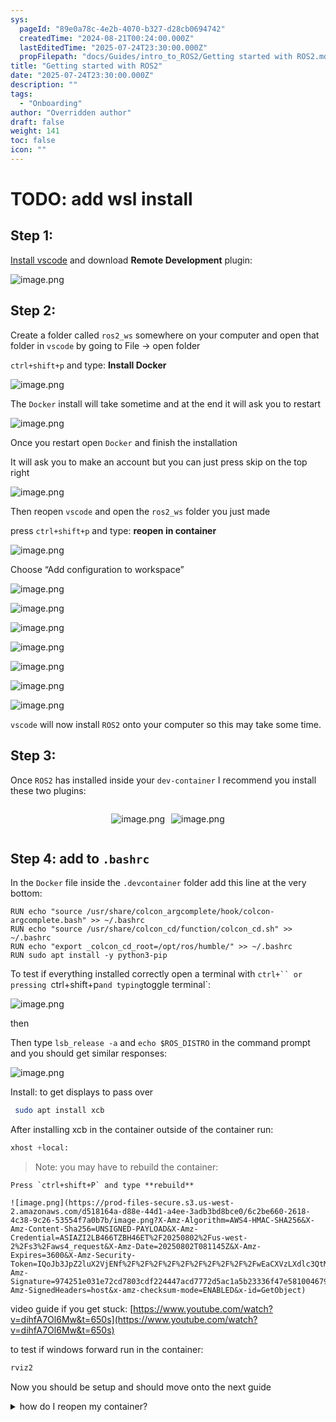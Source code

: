 ```yaml
---
sys:
  pageId: "89e0a78c-4e2b-4070-b327-d28cb0694742"
  createdTime: "2024-08-21T00:24:00.000Z"
  lastEditedTime: "2025-07-24T23:30:00.000Z"
  propFilepath: "docs/Guides/intro_to_ROS2/Getting started with ROS2.md"
title: "Getting started with ROS2"
date: "2025-07-24T23:30:00.000Z"
description: ""
tags:
  - "Onboarding"
author: "Overridden author"
draft: false
weight: 141
toc: false
icon: ""
---
```


# TODO: add wsl install

## Step 1:

[Install vscode](https://code.visualstudio.com/download) and download **Remote Development** plugin:

![image.png](https://prod-files-secure.s3.us-west-2.amazonaws.com/d518164a-d88e-44d1-a4ee-3adb3bd8bce0/efb52993-1881-4a40-b95e-6f020334f022/image.png?X-Amz-Algorithm=AWS4-HMAC-SHA256&X-Amz-Content-Sha256=UNSIGNED-PAYLOAD&X-Amz-Credential=ASIAZI2LB4662VAVUOHU%2F20250802%2Fus-west-2%2Fs3%2Faws4_request&X-Amz-Date=20250802T081141Z&X-Amz-Expires=3600&X-Amz-Security-Token=IQoJb3JpZ2luX2VjENf%2F%2F%2F%2F%2F%2F%2F%2F%2F%2FwEaCXVzLXdlc3QtMiJGMEQCIDUQ7PPNXbLxFd%2BXcZ4FHaWzy1qsjHaK8MRgYTdwVvC7AiB1KVb8eVjeB23bOV5d1ixyUox0lrQfKI3vzTxSKxVJ7ir%2FAwgQEAAaDDYzNzQyMzE4MzgwNSIMFSWK1hLi2u%2FaC4mOKtwDtDFdfFqKwRDiFt93VouKEye0fmw8VjUCTUd3pYf4Wf4diCQWOEUyHOZsu%2FNeFncMcSsu%2Fue9DLkPIXRq087n6awuoi7%2BJd%2BQVjps%2B%2FrPl3R0WVS9OJh%2Fw9k3v0YTTEaMmAMJcaIpvp1rMIbFgyl0FNzFNJd1j%2FikEhVh31QK6x%2FXrO6chODFVUcT0jr%2BQGxfU5eMp5TIxfbg%2Bs0X1VEaNsm9qBsbInwiZGnxM8mwMh42fb5hygKfLMdVQkOB%2Bu1hXwL2slOC%2FxxyD3EioeH48d0SJjY%2FnK9S0zN75XuMmDKfzepWPOFooJlvz8XUupSrwziow1fsU%2BNatpH1aUdr%2BWqct0jemTVj5sgjTUwDHPLFU%2FFEKGB5uIMom5R%2By040OViSTvC2i7PDDglDOOinf8eF5wyUmxTVmlp7uZ1IJLugF0lwooaPPKChMVHrwj4i%2FOO3IUmofvFpHaliCfRflaYX86NP8KV6yoLeutIgKlahfDMdIrxLJMjyrVXF4ksvA1ltWfATgCRZhJ7tnXza2v4KA1V6VmDQ%2FqyuUYhP7cWmGQ1PwqKV0pSnouHBk%2FbMNy%2BPQDrYaIurzF%2BAmLgNXv%2F7z2wTRTcT73spEHJSYYvV7yonFmVgiks4o3Iw1%2B%2B2xAY6pgEKa5Vs5yCklAy51%2FVubZvL69bmv31Odjf7MRbaFEAD%2FmroVHhUy6XIagKr1BjtodJ0pMGKDKi9%2FDhY2kJ0MCaTrkE0abKU0vsZHKE36mz1fdlPErbIfy%2F2V98KWJukMNLyU%2FhJ2zTmC0QDvdC8oOvHVZMryVQA00Wa1ImFC%2FVPG4ZbkmP7kZW%2BcGqlg9q7dboj0z7CpwxB9Bh7k6RW8P8UPsTt47GM&X-Amz-Signature=e8dcd9dc773baa2503df37c0152359f639fdc88a16de3d57c1f480841a36b226&X-Amz-SignedHeaders=host&x-amz-checksum-mode=ENABLED&x-id=GetObject)

## Step 2:

Create a folder called `ros2_ws` somewhere on your computer and open that folder in `vscode` by going to File → open folder 

`ctrl+shift+p` and type: **Install Docker**

![image.png](https://prod-files-secure.s3.us-west-2.amazonaws.com/d518164a-d88e-44d1-a4ee-3adb3bd8bce0/2269dc0e-1cd5-47ff-bceb-c04ad9b2eab0/image.png?X-Amz-Algorithm=AWS4-HMAC-SHA256&X-Amz-Content-Sha256=UNSIGNED-PAYLOAD&X-Amz-Credential=ASIAZI2LB4662VAVUOHU%2F20250802%2Fus-west-2%2Fs3%2Faws4_request&X-Amz-Date=20250802T081141Z&X-Amz-Expires=3600&X-Amz-Security-Token=IQoJb3JpZ2luX2VjENf%2F%2F%2F%2F%2F%2F%2F%2F%2F%2FwEaCXVzLXdlc3QtMiJGMEQCIDUQ7PPNXbLxFd%2BXcZ4FHaWzy1qsjHaK8MRgYTdwVvC7AiB1KVb8eVjeB23bOV5d1ixyUox0lrQfKI3vzTxSKxVJ7ir%2FAwgQEAAaDDYzNzQyMzE4MzgwNSIMFSWK1hLi2u%2FaC4mOKtwDtDFdfFqKwRDiFt93VouKEye0fmw8VjUCTUd3pYf4Wf4diCQWOEUyHOZsu%2FNeFncMcSsu%2Fue9DLkPIXRq087n6awuoi7%2BJd%2BQVjps%2B%2FrPl3R0WVS9OJh%2Fw9k3v0YTTEaMmAMJcaIpvp1rMIbFgyl0FNzFNJd1j%2FikEhVh31QK6x%2FXrO6chODFVUcT0jr%2BQGxfU5eMp5TIxfbg%2Bs0X1VEaNsm9qBsbInwiZGnxM8mwMh42fb5hygKfLMdVQkOB%2Bu1hXwL2slOC%2FxxyD3EioeH48d0SJjY%2FnK9S0zN75XuMmDKfzepWPOFooJlvz8XUupSrwziow1fsU%2BNatpH1aUdr%2BWqct0jemTVj5sgjTUwDHPLFU%2FFEKGB5uIMom5R%2By040OViSTvC2i7PDDglDOOinf8eF5wyUmxTVmlp7uZ1IJLugF0lwooaPPKChMVHrwj4i%2FOO3IUmofvFpHaliCfRflaYX86NP8KV6yoLeutIgKlahfDMdIrxLJMjyrVXF4ksvA1ltWfATgCRZhJ7tnXza2v4KA1V6VmDQ%2FqyuUYhP7cWmGQ1PwqKV0pSnouHBk%2FbMNy%2BPQDrYaIurzF%2BAmLgNXv%2F7z2wTRTcT73spEHJSYYvV7yonFmVgiks4o3Iw1%2B%2B2xAY6pgEKa5Vs5yCklAy51%2FVubZvL69bmv31Odjf7MRbaFEAD%2FmroVHhUy6XIagKr1BjtodJ0pMGKDKi9%2FDhY2kJ0MCaTrkE0abKU0vsZHKE36mz1fdlPErbIfy%2F2V98KWJukMNLyU%2FhJ2zTmC0QDvdC8oOvHVZMryVQA00Wa1ImFC%2FVPG4ZbkmP7kZW%2BcGqlg9q7dboj0z7CpwxB9Bh7k6RW8P8UPsTt47GM&X-Amz-Signature=e56e972c399c545d34b905c6348d96d143947bd788d9899abf117964a7d20d03&X-Amz-SignedHeaders=host&x-amz-checksum-mode=ENABLED&x-id=GetObject)

The `Docker` install will take sometime and at the end it will ask you to restart

![image.png](https://prod-files-secure.s3.us-west-2.amazonaws.com/d518164a-d88e-44d1-a4ee-3adb3bd8bce0/ed233f78-be33-4b1f-b89c-9c346c0e961e/image.png?X-Amz-Algorithm=AWS4-HMAC-SHA256&X-Amz-Content-Sha256=UNSIGNED-PAYLOAD&X-Amz-Credential=ASIAZI2LB4662VAVUOHU%2F20250802%2Fus-west-2%2Fs3%2Faws4_request&X-Amz-Date=20250802T081141Z&X-Amz-Expires=3600&X-Amz-Security-Token=IQoJb3JpZ2luX2VjENf%2F%2F%2F%2F%2F%2F%2F%2F%2F%2FwEaCXVzLXdlc3QtMiJGMEQCIDUQ7PPNXbLxFd%2BXcZ4FHaWzy1qsjHaK8MRgYTdwVvC7AiB1KVb8eVjeB23bOV5d1ixyUox0lrQfKI3vzTxSKxVJ7ir%2FAwgQEAAaDDYzNzQyMzE4MzgwNSIMFSWK1hLi2u%2FaC4mOKtwDtDFdfFqKwRDiFt93VouKEye0fmw8VjUCTUd3pYf4Wf4diCQWOEUyHOZsu%2FNeFncMcSsu%2Fue9DLkPIXRq087n6awuoi7%2BJd%2BQVjps%2B%2FrPl3R0WVS9OJh%2Fw9k3v0YTTEaMmAMJcaIpvp1rMIbFgyl0FNzFNJd1j%2FikEhVh31QK6x%2FXrO6chODFVUcT0jr%2BQGxfU5eMp5TIxfbg%2Bs0X1VEaNsm9qBsbInwiZGnxM8mwMh42fb5hygKfLMdVQkOB%2Bu1hXwL2slOC%2FxxyD3EioeH48d0SJjY%2FnK9S0zN75XuMmDKfzepWPOFooJlvz8XUupSrwziow1fsU%2BNatpH1aUdr%2BWqct0jemTVj5sgjTUwDHPLFU%2FFEKGB5uIMom5R%2By040OViSTvC2i7PDDglDOOinf8eF5wyUmxTVmlp7uZ1IJLugF0lwooaPPKChMVHrwj4i%2FOO3IUmofvFpHaliCfRflaYX86NP8KV6yoLeutIgKlahfDMdIrxLJMjyrVXF4ksvA1ltWfATgCRZhJ7tnXza2v4KA1V6VmDQ%2FqyuUYhP7cWmGQ1PwqKV0pSnouHBk%2FbMNy%2BPQDrYaIurzF%2BAmLgNXv%2F7z2wTRTcT73spEHJSYYvV7yonFmVgiks4o3Iw1%2B%2B2xAY6pgEKa5Vs5yCklAy51%2FVubZvL69bmv31Odjf7MRbaFEAD%2FmroVHhUy6XIagKr1BjtodJ0pMGKDKi9%2FDhY2kJ0MCaTrkE0abKU0vsZHKE36mz1fdlPErbIfy%2F2V98KWJukMNLyU%2FhJ2zTmC0QDvdC8oOvHVZMryVQA00Wa1ImFC%2FVPG4ZbkmP7kZW%2BcGqlg9q7dboj0z7CpwxB9Bh7k6RW8P8UPsTt47GM&X-Amz-Signature=a037d6405fb64f6aabe5c61b742095f0b3c4849bf7d2fd3acdc82ab66f09b1b7&X-Amz-SignedHeaders=host&x-amz-checksum-mode=ENABLED&x-id=GetObject)

Once you restart open `Docker` and finish the installation

It will ask you to make an account but you can just press skip on the top right

![image.png](https://prod-files-secure.s3.us-west-2.amazonaws.com/d518164a-d88e-44d1-a4ee-3adb3bd8bce0/21010ad9-1659-4fd9-9f59-9932a09b2a3d/image.png?X-Amz-Algorithm=AWS4-HMAC-SHA256&X-Amz-Content-Sha256=UNSIGNED-PAYLOAD&X-Amz-Credential=ASIAZI2LB4662VAVUOHU%2F20250802%2Fus-west-2%2Fs3%2Faws4_request&X-Amz-Date=20250802T081141Z&X-Amz-Expires=3600&X-Amz-Security-Token=IQoJb3JpZ2luX2VjENf%2F%2F%2F%2F%2F%2F%2F%2F%2F%2FwEaCXVzLXdlc3QtMiJGMEQCIDUQ7PPNXbLxFd%2BXcZ4FHaWzy1qsjHaK8MRgYTdwVvC7AiB1KVb8eVjeB23bOV5d1ixyUox0lrQfKI3vzTxSKxVJ7ir%2FAwgQEAAaDDYzNzQyMzE4MzgwNSIMFSWK1hLi2u%2FaC4mOKtwDtDFdfFqKwRDiFt93VouKEye0fmw8VjUCTUd3pYf4Wf4diCQWOEUyHOZsu%2FNeFncMcSsu%2Fue9DLkPIXRq087n6awuoi7%2BJd%2BQVjps%2B%2FrPl3R0WVS9OJh%2Fw9k3v0YTTEaMmAMJcaIpvp1rMIbFgyl0FNzFNJd1j%2FikEhVh31QK6x%2FXrO6chODFVUcT0jr%2BQGxfU5eMp5TIxfbg%2Bs0X1VEaNsm9qBsbInwiZGnxM8mwMh42fb5hygKfLMdVQkOB%2Bu1hXwL2slOC%2FxxyD3EioeH48d0SJjY%2FnK9S0zN75XuMmDKfzepWPOFooJlvz8XUupSrwziow1fsU%2BNatpH1aUdr%2BWqct0jemTVj5sgjTUwDHPLFU%2FFEKGB5uIMom5R%2By040OViSTvC2i7PDDglDOOinf8eF5wyUmxTVmlp7uZ1IJLugF0lwooaPPKChMVHrwj4i%2FOO3IUmofvFpHaliCfRflaYX86NP8KV6yoLeutIgKlahfDMdIrxLJMjyrVXF4ksvA1ltWfATgCRZhJ7tnXza2v4KA1V6VmDQ%2FqyuUYhP7cWmGQ1PwqKV0pSnouHBk%2FbMNy%2BPQDrYaIurzF%2BAmLgNXv%2F7z2wTRTcT73spEHJSYYvV7yonFmVgiks4o3Iw1%2B%2B2xAY6pgEKa5Vs5yCklAy51%2FVubZvL69bmv31Odjf7MRbaFEAD%2FmroVHhUy6XIagKr1BjtodJ0pMGKDKi9%2FDhY2kJ0MCaTrkE0abKU0vsZHKE36mz1fdlPErbIfy%2F2V98KWJukMNLyU%2FhJ2zTmC0QDvdC8oOvHVZMryVQA00Wa1ImFC%2FVPG4ZbkmP7kZW%2BcGqlg9q7dboj0z7CpwxB9Bh7k6RW8P8UPsTt47GM&X-Amz-Signature=c6d7da10dfb456d762ed1933256c73d0b177ec36df7837321219d85cc94a9af7&X-Amz-SignedHeaders=host&x-amz-checksum-mode=ENABLED&x-id=GetObject)

Then reopen `vscode` and open the `ros2_ws` folder you just made

press `ctrl+shift+p` and type: **reopen in container**

![image.png](https://prod-files-secure.s3.us-west-2.amazonaws.com/d518164a-d88e-44d1-a4ee-3adb3bd8bce0/4e93b8c2-41ad-488c-8095-c74205196118/image.png?X-Amz-Algorithm=AWS4-HMAC-SHA256&X-Amz-Content-Sha256=UNSIGNED-PAYLOAD&X-Amz-Credential=ASIAZI2LB4662VAVUOHU%2F20250802%2Fus-west-2%2Fs3%2Faws4_request&X-Amz-Date=20250802T081141Z&X-Amz-Expires=3600&X-Amz-Security-Token=IQoJb3JpZ2luX2VjENf%2F%2F%2F%2F%2F%2F%2F%2F%2F%2FwEaCXVzLXdlc3QtMiJGMEQCIDUQ7PPNXbLxFd%2BXcZ4FHaWzy1qsjHaK8MRgYTdwVvC7AiB1KVb8eVjeB23bOV5d1ixyUox0lrQfKI3vzTxSKxVJ7ir%2FAwgQEAAaDDYzNzQyMzE4MzgwNSIMFSWK1hLi2u%2FaC4mOKtwDtDFdfFqKwRDiFt93VouKEye0fmw8VjUCTUd3pYf4Wf4diCQWOEUyHOZsu%2FNeFncMcSsu%2Fue9DLkPIXRq087n6awuoi7%2BJd%2BQVjps%2B%2FrPl3R0WVS9OJh%2Fw9k3v0YTTEaMmAMJcaIpvp1rMIbFgyl0FNzFNJd1j%2FikEhVh31QK6x%2FXrO6chODFVUcT0jr%2BQGxfU5eMp5TIxfbg%2Bs0X1VEaNsm9qBsbInwiZGnxM8mwMh42fb5hygKfLMdVQkOB%2Bu1hXwL2slOC%2FxxyD3EioeH48d0SJjY%2FnK9S0zN75XuMmDKfzepWPOFooJlvz8XUupSrwziow1fsU%2BNatpH1aUdr%2BWqct0jemTVj5sgjTUwDHPLFU%2FFEKGB5uIMom5R%2By040OViSTvC2i7PDDglDOOinf8eF5wyUmxTVmlp7uZ1IJLugF0lwooaPPKChMVHrwj4i%2FOO3IUmofvFpHaliCfRflaYX86NP8KV6yoLeutIgKlahfDMdIrxLJMjyrVXF4ksvA1ltWfATgCRZhJ7tnXza2v4KA1V6VmDQ%2FqyuUYhP7cWmGQ1PwqKV0pSnouHBk%2FbMNy%2BPQDrYaIurzF%2BAmLgNXv%2F7z2wTRTcT73spEHJSYYvV7yonFmVgiks4o3Iw1%2B%2B2xAY6pgEKa5Vs5yCklAy51%2FVubZvL69bmv31Odjf7MRbaFEAD%2FmroVHhUy6XIagKr1BjtodJ0pMGKDKi9%2FDhY2kJ0MCaTrkE0abKU0vsZHKE36mz1fdlPErbIfy%2F2V98KWJukMNLyU%2FhJ2zTmC0QDvdC8oOvHVZMryVQA00Wa1ImFC%2FVPG4ZbkmP7kZW%2BcGqlg9q7dboj0z7CpwxB9Bh7k6RW8P8UPsTt47GM&X-Amz-Signature=8771e5b6ff8d0038b8e8950b05a3d4713d470f8b97f33468e456cd1cf44d47ec&X-Amz-SignedHeaders=host&x-amz-checksum-mode=ENABLED&x-id=GetObject)

Choose “Add configuration to workspace”

![image.png](https://prod-files-secure.s3.us-west-2.amazonaws.com/d518164a-d88e-44d1-a4ee-3adb3bd8bce0/9560b282-5060-4989-ba37-97e7b2c22476/image.png?X-Amz-Algorithm=AWS4-HMAC-SHA256&X-Amz-Content-Sha256=UNSIGNED-PAYLOAD&X-Amz-Credential=ASIAZI2LB4662VAVUOHU%2F20250802%2Fus-west-2%2Fs3%2Faws4_request&X-Amz-Date=20250802T081141Z&X-Amz-Expires=3600&X-Amz-Security-Token=IQoJb3JpZ2luX2VjENf%2F%2F%2F%2F%2F%2F%2F%2F%2F%2FwEaCXVzLXdlc3QtMiJGMEQCIDUQ7PPNXbLxFd%2BXcZ4FHaWzy1qsjHaK8MRgYTdwVvC7AiB1KVb8eVjeB23bOV5d1ixyUox0lrQfKI3vzTxSKxVJ7ir%2FAwgQEAAaDDYzNzQyMzE4MzgwNSIMFSWK1hLi2u%2FaC4mOKtwDtDFdfFqKwRDiFt93VouKEye0fmw8VjUCTUd3pYf4Wf4diCQWOEUyHOZsu%2FNeFncMcSsu%2Fue9DLkPIXRq087n6awuoi7%2BJd%2BQVjps%2B%2FrPl3R0WVS9OJh%2Fw9k3v0YTTEaMmAMJcaIpvp1rMIbFgyl0FNzFNJd1j%2FikEhVh31QK6x%2FXrO6chODFVUcT0jr%2BQGxfU5eMp5TIxfbg%2Bs0X1VEaNsm9qBsbInwiZGnxM8mwMh42fb5hygKfLMdVQkOB%2Bu1hXwL2slOC%2FxxyD3EioeH48d0SJjY%2FnK9S0zN75XuMmDKfzepWPOFooJlvz8XUupSrwziow1fsU%2BNatpH1aUdr%2BWqct0jemTVj5sgjTUwDHPLFU%2FFEKGB5uIMom5R%2By040OViSTvC2i7PDDglDOOinf8eF5wyUmxTVmlp7uZ1IJLugF0lwooaPPKChMVHrwj4i%2FOO3IUmofvFpHaliCfRflaYX86NP8KV6yoLeutIgKlahfDMdIrxLJMjyrVXF4ksvA1ltWfATgCRZhJ7tnXza2v4KA1V6VmDQ%2FqyuUYhP7cWmGQ1PwqKV0pSnouHBk%2FbMNy%2BPQDrYaIurzF%2BAmLgNXv%2F7z2wTRTcT73spEHJSYYvV7yonFmVgiks4o3Iw1%2B%2B2xAY6pgEKa5Vs5yCklAy51%2FVubZvL69bmv31Odjf7MRbaFEAD%2FmroVHhUy6XIagKr1BjtodJ0pMGKDKi9%2FDhY2kJ0MCaTrkE0abKU0vsZHKE36mz1fdlPErbIfy%2F2V98KWJukMNLyU%2FhJ2zTmC0QDvdC8oOvHVZMryVQA00Wa1ImFC%2FVPG4ZbkmP7kZW%2BcGqlg9q7dboj0z7CpwxB9Bh7k6RW8P8UPsTt47GM&X-Amz-Signature=acd79d198ccd21ba83b67f2f86082225d90eecce312cf6f5e996a225c1aa061f&X-Amz-SignedHeaders=host&x-amz-checksum-mode=ENABLED&x-id=GetObject)

![image.png](https://prod-files-secure.s3.us-west-2.amazonaws.com/d518164a-d88e-44d1-a4ee-3adb3bd8bce0/2ee63f81-886b-48e8-a553-dc6e5eac99e4/image.png?X-Amz-Algorithm=AWS4-HMAC-SHA256&X-Amz-Content-Sha256=UNSIGNED-PAYLOAD&X-Amz-Credential=ASIAZI2LB4662VAVUOHU%2F20250802%2Fus-west-2%2Fs3%2Faws4_request&X-Amz-Date=20250802T081141Z&X-Amz-Expires=3600&X-Amz-Security-Token=IQoJb3JpZ2luX2VjENf%2F%2F%2F%2F%2F%2F%2F%2F%2F%2FwEaCXVzLXdlc3QtMiJGMEQCIDUQ7PPNXbLxFd%2BXcZ4FHaWzy1qsjHaK8MRgYTdwVvC7AiB1KVb8eVjeB23bOV5d1ixyUox0lrQfKI3vzTxSKxVJ7ir%2FAwgQEAAaDDYzNzQyMzE4MzgwNSIMFSWK1hLi2u%2FaC4mOKtwDtDFdfFqKwRDiFt93VouKEye0fmw8VjUCTUd3pYf4Wf4diCQWOEUyHOZsu%2FNeFncMcSsu%2Fue9DLkPIXRq087n6awuoi7%2BJd%2BQVjps%2B%2FrPl3R0WVS9OJh%2Fw9k3v0YTTEaMmAMJcaIpvp1rMIbFgyl0FNzFNJd1j%2FikEhVh31QK6x%2FXrO6chODFVUcT0jr%2BQGxfU5eMp5TIxfbg%2Bs0X1VEaNsm9qBsbInwiZGnxM8mwMh42fb5hygKfLMdVQkOB%2Bu1hXwL2slOC%2FxxyD3EioeH48d0SJjY%2FnK9S0zN75XuMmDKfzepWPOFooJlvz8XUupSrwziow1fsU%2BNatpH1aUdr%2BWqct0jemTVj5sgjTUwDHPLFU%2FFEKGB5uIMom5R%2By040OViSTvC2i7PDDglDOOinf8eF5wyUmxTVmlp7uZ1IJLugF0lwooaPPKChMVHrwj4i%2FOO3IUmofvFpHaliCfRflaYX86NP8KV6yoLeutIgKlahfDMdIrxLJMjyrVXF4ksvA1ltWfATgCRZhJ7tnXza2v4KA1V6VmDQ%2FqyuUYhP7cWmGQ1PwqKV0pSnouHBk%2FbMNy%2BPQDrYaIurzF%2BAmLgNXv%2F7z2wTRTcT73spEHJSYYvV7yonFmVgiks4o3Iw1%2B%2B2xAY6pgEKa5Vs5yCklAy51%2FVubZvL69bmv31Odjf7MRbaFEAD%2FmroVHhUy6XIagKr1BjtodJ0pMGKDKi9%2FDhY2kJ0MCaTrkE0abKU0vsZHKE36mz1fdlPErbIfy%2F2V98KWJukMNLyU%2FhJ2zTmC0QDvdC8oOvHVZMryVQA00Wa1ImFC%2FVPG4ZbkmP7kZW%2BcGqlg9q7dboj0z7CpwxB9Bh7k6RW8P8UPsTt47GM&X-Amz-Signature=f9f2c24c08a831cfa6319cf8f5e8bb315083cf0464b827f867f47ada25d4d472&X-Amz-SignedHeaders=host&x-amz-checksum-mode=ENABLED&x-id=GetObject)

![image.png](https://prod-files-secure.s3.us-west-2.amazonaws.com/d518164a-d88e-44d1-a4ee-3adb3bd8bce0/e0fd626c-c8b6-4b2c-95d1-fa4c26514504/image.png?X-Amz-Algorithm=AWS4-HMAC-SHA256&X-Amz-Content-Sha256=UNSIGNED-PAYLOAD&X-Amz-Credential=ASIAZI2LB4662VAVUOHU%2F20250802%2Fus-west-2%2Fs3%2Faws4_request&X-Amz-Date=20250802T081141Z&X-Amz-Expires=3600&X-Amz-Security-Token=IQoJb3JpZ2luX2VjENf%2F%2F%2F%2F%2F%2F%2F%2F%2F%2FwEaCXVzLXdlc3QtMiJGMEQCIDUQ7PPNXbLxFd%2BXcZ4FHaWzy1qsjHaK8MRgYTdwVvC7AiB1KVb8eVjeB23bOV5d1ixyUox0lrQfKI3vzTxSKxVJ7ir%2FAwgQEAAaDDYzNzQyMzE4MzgwNSIMFSWK1hLi2u%2FaC4mOKtwDtDFdfFqKwRDiFt93VouKEye0fmw8VjUCTUd3pYf4Wf4diCQWOEUyHOZsu%2FNeFncMcSsu%2Fue9DLkPIXRq087n6awuoi7%2BJd%2BQVjps%2B%2FrPl3R0WVS9OJh%2Fw9k3v0YTTEaMmAMJcaIpvp1rMIbFgyl0FNzFNJd1j%2FikEhVh31QK6x%2FXrO6chODFVUcT0jr%2BQGxfU5eMp5TIxfbg%2Bs0X1VEaNsm9qBsbInwiZGnxM8mwMh42fb5hygKfLMdVQkOB%2Bu1hXwL2slOC%2FxxyD3EioeH48d0SJjY%2FnK9S0zN75XuMmDKfzepWPOFooJlvz8XUupSrwziow1fsU%2BNatpH1aUdr%2BWqct0jemTVj5sgjTUwDHPLFU%2FFEKGB5uIMom5R%2By040OViSTvC2i7PDDglDOOinf8eF5wyUmxTVmlp7uZ1IJLugF0lwooaPPKChMVHrwj4i%2FOO3IUmofvFpHaliCfRflaYX86NP8KV6yoLeutIgKlahfDMdIrxLJMjyrVXF4ksvA1ltWfATgCRZhJ7tnXza2v4KA1V6VmDQ%2FqyuUYhP7cWmGQ1PwqKV0pSnouHBk%2FbMNy%2BPQDrYaIurzF%2BAmLgNXv%2F7z2wTRTcT73spEHJSYYvV7yonFmVgiks4o3Iw1%2B%2B2xAY6pgEKa5Vs5yCklAy51%2FVubZvL69bmv31Odjf7MRbaFEAD%2FmroVHhUy6XIagKr1BjtodJ0pMGKDKi9%2FDhY2kJ0MCaTrkE0abKU0vsZHKE36mz1fdlPErbIfy%2F2V98KWJukMNLyU%2FhJ2zTmC0QDvdC8oOvHVZMryVQA00Wa1ImFC%2FVPG4ZbkmP7kZW%2BcGqlg9q7dboj0z7CpwxB9Bh7k6RW8P8UPsTt47GM&X-Amz-Signature=030f683df8118a12c00287b96d566c4aefd34ac3208311de5abb5567778b2f67&X-Amz-SignedHeaders=host&x-amz-checksum-mode=ENABLED&x-id=GetObject)

![image.png](https://prod-files-secure.s3.us-west-2.amazonaws.com/d518164a-d88e-44d1-a4ee-3adb3bd8bce0/a2e13f50-d2ab-4719-a4c2-7ced634bfc9d/image.png?X-Amz-Algorithm=AWS4-HMAC-SHA256&X-Amz-Content-Sha256=UNSIGNED-PAYLOAD&X-Amz-Credential=ASIAZI2LB4662VAVUOHU%2F20250802%2Fus-west-2%2Fs3%2Faws4_request&X-Amz-Date=20250802T081141Z&X-Amz-Expires=3600&X-Amz-Security-Token=IQoJb3JpZ2luX2VjENf%2F%2F%2F%2F%2F%2F%2F%2F%2F%2FwEaCXVzLXdlc3QtMiJGMEQCIDUQ7PPNXbLxFd%2BXcZ4FHaWzy1qsjHaK8MRgYTdwVvC7AiB1KVb8eVjeB23bOV5d1ixyUox0lrQfKI3vzTxSKxVJ7ir%2FAwgQEAAaDDYzNzQyMzE4MzgwNSIMFSWK1hLi2u%2FaC4mOKtwDtDFdfFqKwRDiFt93VouKEye0fmw8VjUCTUd3pYf4Wf4diCQWOEUyHOZsu%2FNeFncMcSsu%2Fue9DLkPIXRq087n6awuoi7%2BJd%2BQVjps%2B%2FrPl3R0WVS9OJh%2Fw9k3v0YTTEaMmAMJcaIpvp1rMIbFgyl0FNzFNJd1j%2FikEhVh31QK6x%2FXrO6chODFVUcT0jr%2BQGxfU5eMp5TIxfbg%2Bs0X1VEaNsm9qBsbInwiZGnxM8mwMh42fb5hygKfLMdVQkOB%2Bu1hXwL2slOC%2FxxyD3EioeH48d0SJjY%2FnK9S0zN75XuMmDKfzepWPOFooJlvz8XUupSrwziow1fsU%2BNatpH1aUdr%2BWqct0jemTVj5sgjTUwDHPLFU%2FFEKGB5uIMom5R%2By040OViSTvC2i7PDDglDOOinf8eF5wyUmxTVmlp7uZ1IJLugF0lwooaPPKChMVHrwj4i%2FOO3IUmofvFpHaliCfRflaYX86NP8KV6yoLeutIgKlahfDMdIrxLJMjyrVXF4ksvA1ltWfATgCRZhJ7tnXza2v4KA1V6VmDQ%2FqyuUYhP7cWmGQ1PwqKV0pSnouHBk%2FbMNy%2BPQDrYaIurzF%2BAmLgNXv%2F7z2wTRTcT73spEHJSYYvV7yonFmVgiks4o3Iw1%2B%2B2xAY6pgEKa5Vs5yCklAy51%2FVubZvL69bmv31Odjf7MRbaFEAD%2FmroVHhUy6XIagKr1BjtodJ0pMGKDKi9%2FDhY2kJ0MCaTrkE0abKU0vsZHKE36mz1fdlPErbIfy%2F2V98KWJukMNLyU%2FhJ2zTmC0QDvdC8oOvHVZMryVQA00Wa1ImFC%2FVPG4ZbkmP7kZW%2BcGqlg9q7dboj0z7CpwxB9Bh7k6RW8P8UPsTt47GM&X-Amz-Signature=e8abecea9011199af96d6ad87cd75842d3455362afb8dbaec0942d2dd66536a8&X-Amz-SignedHeaders=host&x-amz-checksum-mode=ENABLED&x-id=GetObject)

![image.png](https://prod-files-secure.s3.us-west-2.amazonaws.com/d518164a-d88e-44d1-a4ee-3adb3bd8bce0/6cc478ad-aaba-4bf7-9fcc-403277ab896c/image.png?X-Amz-Algorithm=AWS4-HMAC-SHA256&X-Amz-Content-Sha256=UNSIGNED-PAYLOAD&X-Amz-Credential=ASIAZI2LB4662VAVUOHU%2F20250802%2Fus-west-2%2Fs3%2Faws4_request&X-Amz-Date=20250802T081141Z&X-Amz-Expires=3600&X-Amz-Security-Token=IQoJb3JpZ2luX2VjENf%2F%2F%2F%2F%2F%2F%2F%2F%2F%2FwEaCXVzLXdlc3QtMiJGMEQCIDUQ7PPNXbLxFd%2BXcZ4FHaWzy1qsjHaK8MRgYTdwVvC7AiB1KVb8eVjeB23bOV5d1ixyUox0lrQfKI3vzTxSKxVJ7ir%2FAwgQEAAaDDYzNzQyMzE4MzgwNSIMFSWK1hLi2u%2FaC4mOKtwDtDFdfFqKwRDiFt93VouKEye0fmw8VjUCTUd3pYf4Wf4diCQWOEUyHOZsu%2FNeFncMcSsu%2Fue9DLkPIXRq087n6awuoi7%2BJd%2BQVjps%2B%2FrPl3R0WVS9OJh%2Fw9k3v0YTTEaMmAMJcaIpvp1rMIbFgyl0FNzFNJd1j%2FikEhVh31QK6x%2FXrO6chODFVUcT0jr%2BQGxfU5eMp5TIxfbg%2Bs0X1VEaNsm9qBsbInwiZGnxM8mwMh42fb5hygKfLMdVQkOB%2Bu1hXwL2slOC%2FxxyD3EioeH48d0SJjY%2FnK9S0zN75XuMmDKfzepWPOFooJlvz8XUupSrwziow1fsU%2BNatpH1aUdr%2BWqct0jemTVj5sgjTUwDHPLFU%2FFEKGB5uIMom5R%2By040OViSTvC2i7PDDglDOOinf8eF5wyUmxTVmlp7uZ1IJLugF0lwooaPPKChMVHrwj4i%2FOO3IUmofvFpHaliCfRflaYX86NP8KV6yoLeutIgKlahfDMdIrxLJMjyrVXF4ksvA1ltWfATgCRZhJ7tnXza2v4KA1V6VmDQ%2FqyuUYhP7cWmGQ1PwqKV0pSnouHBk%2FbMNy%2BPQDrYaIurzF%2BAmLgNXv%2F7z2wTRTcT73spEHJSYYvV7yonFmVgiks4o3Iw1%2B%2B2xAY6pgEKa5Vs5yCklAy51%2FVubZvL69bmv31Odjf7MRbaFEAD%2FmroVHhUy6XIagKr1BjtodJ0pMGKDKi9%2FDhY2kJ0MCaTrkE0abKU0vsZHKE36mz1fdlPErbIfy%2F2V98KWJukMNLyU%2FhJ2zTmC0QDvdC8oOvHVZMryVQA00Wa1ImFC%2FVPG4ZbkmP7kZW%2BcGqlg9q7dboj0z7CpwxB9Bh7k6RW8P8UPsTt47GM&X-Amz-Signature=befb9f6f811f6139c0483fd169ad12280ce903bfa3c388bc674a9032bdea3d52&X-Amz-SignedHeaders=host&x-amz-checksum-mode=ENABLED&x-id=GetObject)

![image.png](https://prod-files-secure.s3.us-west-2.amazonaws.com/d518164a-d88e-44d1-a4ee-3adb3bd8bce0/53255b28-f75e-430f-b9e3-c0ac8577e42b/image.png?X-Amz-Algorithm=AWS4-HMAC-SHA256&X-Amz-Content-Sha256=UNSIGNED-PAYLOAD&X-Amz-Credential=ASIAZI2LB4662VAVUOHU%2F20250802%2Fus-west-2%2Fs3%2Faws4_request&X-Amz-Date=20250802T081141Z&X-Amz-Expires=3600&X-Amz-Security-Token=IQoJb3JpZ2luX2VjENf%2F%2F%2F%2F%2F%2F%2F%2F%2F%2FwEaCXVzLXdlc3QtMiJGMEQCIDUQ7PPNXbLxFd%2BXcZ4FHaWzy1qsjHaK8MRgYTdwVvC7AiB1KVb8eVjeB23bOV5d1ixyUox0lrQfKI3vzTxSKxVJ7ir%2FAwgQEAAaDDYzNzQyMzE4MzgwNSIMFSWK1hLi2u%2FaC4mOKtwDtDFdfFqKwRDiFt93VouKEye0fmw8VjUCTUd3pYf4Wf4diCQWOEUyHOZsu%2FNeFncMcSsu%2Fue9DLkPIXRq087n6awuoi7%2BJd%2BQVjps%2B%2FrPl3R0WVS9OJh%2Fw9k3v0YTTEaMmAMJcaIpvp1rMIbFgyl0FNzFNJd1j%2FikEhVh31QK6x%2FXrO6chODFVUcT0jr%2BQGxfU5eMp5TIxfbg%2Bs0X1VEaNsm9qBsbInwiZGnxM8mwMh42fb5hygKfLMdVQkOB%2Bu1hXwL2slOC%2FxxyD3EioeH48d0SJjY%2FnK9S0zN75XuMmDKfzepWPOFooJlvz8XUupSrwziow1fsU%2BNatpH1aUdr%2BWqct0jemTVj5sgjTUwDHPLFU%2FFEKGB5uIMom5R%2By040OViSTvC2i7PDDglDOOinf8eF5wyUmxTVmlp7uZ1IJLugF0lwooaPPKChMVHrwj4i%2FOO3IUmofvFpHaliCfRflaYX86NP8KV6yoLeutIgKlahfDMdIrxLJMjyrVXF4ksvA1ltWfATgCRZhJ7tnXza2v4KA1V6VmDQ%2FqyuUYhP7cWmGQ1PwqKV0pSnouHBk%2FbMNy%2BPQDrYaIurzF%2BAmLgNXv%2F7z2wTRTcT73spEHJSYYvV7yonFmVgiks4o3Iw1%2B%2B2xAY6pgEKa5Vs5yCklAy51%2FVubZvL69bmv31Odjf7MRbaFEAD%2FmroVHhUy6XIagKr1BjtodJ0pMGKDKi9%2FDhY2kJ0MCaTrkE0abKU0vsZHKE36mz1fdlPErbIfy%2F2V98KWJukMNLyU%2FhJ2zTmC0QDvdC8oOvHVZMryVQA00Wa1ImFC%2FVPG4ZbkmP7kZW%2BcGqlg9q7dboj0z7CpwxB9Bh7k6RW8P8UPsTt47GM&X-Amz-Signature=fd5124e06e9eff9906458569e9aacff34c86948514c2944e9e771c70861281bb&X-Amz-SignedHeaders=host&x-amz-checksum-mode=ENABLED&x-id=GetObject)

![image.png](https://prod-files-secure.s3.us-west-2.amazonaws.com/d518164a-d88e-44d1-a4ee-3adb3bd8bce0/7c562767-5af9-4ffb-97d1-327bcdf4ee00/image.png?X-Amz-Algorithm=AWS4-HMAC-SHA256&X-Amz-Content-Sha256=UNSIGNED-PAYLOAD&X-Amz-Credential=ASIAZI2LB4662VAVUOHU%2F20250802%2Fus-west-2%2Fs3%2Faws4_request&X-Amz-Date=20250802T081141Z&X-Amz-Expires=3600&X-Amz-Security-Token=IQoJb3JpZ2luX2VjENf%2F%2F%2F%2F%2F%2F%2F%2F%2F%2FwEaCXVzLXdlc3QtMiJGMEQCIDUQ7PPNXbLxFd%2BXcZ4FHaWzy1qsjHaK8MRgYTdwVvC7AiB1KVb8eVjeB23bOV5d1ixyUox0lrQfKI3vzTxSKxVJ7ir%2FAwgQEAAaDDYzNzQyMzE4MzgwNSIMFSWK1hLi2u%2FaC4mOKtwDtDFdfFqKwRDiFt93VouKEye0fmw8VjUCTUd3pYf4Wf4diCQWOEUyHOZsu%2FNeFncMcSsu%2Fue9DLkPIXRq087n6awuoi7%2BJd%2BQVjps%2B%2FrPl3R0WVS9OJh%2Fw9k3v0YTTEaMmAMJcaIpvp1rMIbFgyl0FNzFNJd1j%2FikEhVh31QK6x%2FXrO6chODFVUcT0jr%2BQGxfU5eMp5TIxfbg%2Bs0X1VEaNsm9qBsbInwiZGnxM8mwMh42fb5hygKfLMdVQkOB%2Bu1hXwL2slOC%2FxxyD3EioeH48d0SJjY%2FnK9S0zN75XuMmDKfzepWPOFooJlvz8XUupSrwziow1fsU%2BNatpH1aUdr%2BWqct0jemTVj5sgjTUwDHPLFU%2FFEKGB5uIMom5R%2By040OViSTvC2i7PDDglDOOinf8eF5wyUmxTVmlp7uZ1IJLugF0lwooaPPKChMVHrwj4i%2FOO3IUmofvFpHaliCfRflaYX86NP8KV6yoLeutIgKlahfDMdIrxLJMjyrVXF4ksvA1ltWfATgCRZhJ7tnXza2v4KA1V6VmDQ%2FqyuUYhP7cWmGQ1PwqKV0pSnouHBk%2FbMNy%2BPQDrYaIurzF%2BAmLgNXv%2F7z2wTRTcT73spEHJSYYvV7yonFmVgiks4o3Iw1%2B%2B2xAY6pgEKa5Vs5yCklAy51%2FVubZvL69bmv31Odjf7MRbaFEAD%2FmroVHhUy6XIagKr1BjtodJ0pMGKDKi9%2FDhY2kJ0MCaTrkE0abKU0vsZHKE36mz1fdlPErbIfy%2F2V98KWJukMNLyU%2FhJ2zTmC0QDvdC8oOvHVZMryVQA00Wa1ImFC%2FVPG4ZbkmP7kZW%2BcGqlg9q7dboj0z7CpwxB9Bh7k6RW8P8UPsTt47GM&X-Amz-Signature=65f2543edd8423eb6fcc63adc79d6bf6722b74d9eb5d1a8fcbc9faae26a82632&X-Amz-SignedHeaders=host&x-amz-checksum-mode=ENABLED&x-id=GetObject)

`vscode` will now install `ROS2` onto your computer so this may take some time.

## Step 3:

Once `ROS2` has installed inside your `dev-container` I recommend you install these two plugins:

<div style="display: flex;flex-direction: row; column-gap:10px; max-width: 630px;justify-content: center;">
<div>

![image.png](https://prod-files-secure.s3.us-west-2.amazonaws.com/d518164a-d88e-44d1-a4ee-3adb3bd8bce0/3fc3d550-5a54-4ba1-ba6b-faa01cdb7369/image.png?X-Amz-Algorithm=AWS4-HMAC-SHA256&X-Amz-Content-Sha256=UNSIGNED-PAYLOAD&X-Amz-Credential=ASIAZI2LB466V62GWGWF%2F20250802%2Fus-west-2%2Fs3%2Faws4_request&X-Amz-Date=20250802T081144Z&X-Amz-Expires=3600&X-Amz-Security-Token=IQoJb3JpZ2luX2VjENf%2F%2F%2F%2F%2F%2F%2F%2F%2F%2FwEaCXVzLXdlc3QtMiJIMEYCIQCUlZuZVSle8QX7%2BCsB0VYL2LqLMSucpUi26hd5SWYXLgIhAP6nUfULYGDTLfljZiSM0h4fR7iklWXJkj%2FV4saCewHKKv8DCBAQABoMNjM3NDIzMTgzODA1IgyUbNqbxpo01qr1QPIq3ANwBmLF%2FsdAdw153PZyZ3T1fGPzfvr9CIYVZupdP8Mte8LLMBbZ5o3jTVy6CGuJMtIqxCU46uzV%2BsIeiFJ8xTc7kHQE3VbFmG8W7B9E19ufvQYLsWTZvABsi6VIIKXO5ogX3y760e%2BbfLJi4UilFg1iSPvv%2Bh8FQ7JXNNwYg%2BTHJFUfsfSyiyKYmTV1DEqMSIDH%2FbjrAQWx8yFlQKhntKorv4XlytrYtPdBEHw0dfS54Y6oBhg7pfhTstdJ3qAieWFjbbf%2Bw6beEXXUGsvoqE%2BduhWAEj4yYyQSDxnPSF2BktsiprVDevis%2Bi4EJu9uKSZAvDcFjv4ijaCk%2FlU7lDrc70sPrMkBK44esFwHqd%2Fnfse8cqimZE3NOWCGmeGkjo78k%2BDoDp5rAgBEK1rPOszBn2qBoKO2JfY8hcMKOHQIM%2FPF6ka7M2u5DKjF9%2F3E8Op%2FcreA6Kw3xfEoATaWola6s1HM12xwRl%2F8m3lPqqkownDEGyukB0e0MFsyZcRoi6G3mMkUpyO%2FOhXRGzJuHTEJhe75nvf4ZXZUp7YggSjo9mvdTZ4gAwGMXWBlSTFaPofB%2FCkRtc2fCyeImkpXng8bBDv%2FgU7V6zdBJW%2BQ86mveETHM%2FobT8ROl6j7CDCm8LbEBjqkAU9O6QugyoUFm4dPNn6tYkQILDQumHUBAr%2F%2BYHBzGxL3ZfJvtk1xlregXfkFdBYhsrucABv1c1g5NJTMbS%2B%2FbO9GkybxCoM%2FPOZQiarBOI3pYB2kH0N0D9LzrY8lGx4fFnb0cPIpuNGaboEc0eQwkFD%2B9SMiW%2F62c0ODB1uPwypAr3z7RU%2FAnBLalVGHRxksg00luIK1an2%2Bf1lUAhyPdfrLGf21&X-Amz-Signature=1882da39a7bdacd60a40286f4cad79c1dbb0a64006e934d53edbdc4b9e49cd6f&X-Amz-SignedHeaders=host&x-amz-checksum-mode=ENABLED&x-id=GetObject)

</div>
<div>

![image.png](https://prod-files-secure.s3.us-west-2.amazonaws.com/d518164a-d88e-44d1-a4ee-3adb3bd8bce0/d994cc66-13c2-4093-a5a3-f84cf4601a82/image.png?X-Amz-Algorithm=AWS4-HMAC-SHA256&X-Amz-Content-Sha256=UNSIGNED-PAYLOAD&X-Amz-Credential=ASIAZI2LB466U3T3CHNS%2F20250802%2Fus-west-2%2Fs3%2Faws4_request&X-Amz-Date=20250802T081144Z&X-Amz-Expires=3600&X-Amz-Security-Token=IQoJb3JpZ2luX2VjENf%2F%2F%2F%2F%2F%2F%2F%2F%2F%2FwEaCXVzLXdlc3QtMiJGMEQCIEQkpQsIS5X%2B%2BYMLUno6%2FP0R4RsgHUgPmfEiXlhLyUgzAiAFk6Wz7ICRWXMt2rhvlJOeDVXJeKCoJv9MYbOWfSUZgCr%2FAwgQEAAaDDYzNzQyMzE4MzgwNSIMkRO4hkRzYytrcFXYKtwDD8sJvTQ9dPkCD%2BegjLx4db9pRA5ipYzbi0aVJTx23xFdvzpAFmfCoUTwM0RifXFV5%2FSOXVDaI9Ar53Da1UR%2B8BYBBiUY5nEXDUToKASXp1ktpt%2FfhpP5DOgPjQwbEfrd%2B86z5jWqt1yAlNkNPn6ZKkFzVdnuBMMxffOjFYFuTqLjQaz%2BKQxNqG99m%2BE24w7xCX1IixoSi70D5mgjlVAbS%2FDyPwsnUlJ%2BRpcJrGFt48UugxACA4TlHx8fSFfKv8P1HsOe9FyJlPQAsns6fD%2FTvsBqutIKmh7uz92n3wcE%2FynJxdATKzEFGgsOLCtMgmH%2BKvonS9VvUCxIvwRdKzoQMGzuUAaE9Q3cXL3p9WmLFr3cfhV6tsa2qV2TH4VGQt8JuoupZd%2BCpSmEd9gZOJ51%2FrOgmVIiF3yuX39SVGi1xc%2F%2Fbc%2Bqt6YRsbhVynXec7k32aXvT%2FFnPiptY6an8ccVWtF1F8IYRcKnlekhQkdmU4k0zb%2BmPOKJpbhVHOscT%2BHbL8tr5I4CLnd5sVnadU4HW3dgfjRPZPsQQkBUFsrUFq3l0myvHm%2FWbWJ%2B%2F28g%2BAf4apzuLpJmqz0S4RNH4g%2B8fFi8Vi2R2hoAg%2BZVIkaK9%2Bp3Fe0oihGBfEsADmww3O%2B2xAY6pgHzJA%2FADzt30jKA2EHZ8s9KsLxMQcvSjfgjTQbjYBDpn0SoECuLieIHcl82aKzOoeH1d5%2BgBkCAXYk9gzqKBh1oFoRsShdCs3VSzIaNvJHo8gvbzuhj7S0AVcGBwWJqioyqZAHxy3oqasdzHrzusQVby31njdOgnGnGPLHlT84JhWKm1Iq3op3Bd13uAyVyx2Q7GU1xxou7Os0NCRhXQXbPwgxvFlNZ&X-Amz-Signature=e355dd374739a67eca381cd3b918a5e1442dcb5e32df88a8c68f425d9647f32b&X-Amz-SignedHeaders=host&x-amz-checksum-mode=ENABLED&x-id=GetObject)

</div>
</div>

## Step 4: add to `.bashrc`

In the `Docker` file inside the `.devcontainer` folder add this line at the very bottom: 

```docker
RUN echo "source /usr/share/colcon_argcomplete/hook/colcon-argcomplete.bash" >> ~/.bashrc
RUN echo "source /usr/share/colcon_cd/function/colcon_cd.sh" >> ~/.bashrc
RUN echo "export _colcon_cd_root=/opt/ros/humble/" >> ~/.bashrc
RUN sudo apt install -y python3-pip 
```

To test if everything installed correctly open a terminal with `ctrl+`` or pressing `ctrl+shift+p` and typing `toggle terminal`:

![image.png](https://prod-files-secure.s3.us-west-2.amazonaws.com/d518164a-d88e-44d1-a4ee-3adb3bd8bce0/6a4943d8-b04e-4c02-9a58-775f3384d1a5/image.png?X-Amz-Algorithm=AWS4-HMAC-SHA256&X-Amz-Content-Sha256=UNSIGNED-PAYLOAD&X-Amz-Credential=ASIAZI2LB4662VAVUOHU%2F20250802%2Fus-west-2%2Fs3%2Faws4_request&X-Amz-Date=20250802T081141Z&X-Amz-Expires=3600&X-Amz-Security-Token=IQoJb3JpZ2luX2VjENf%2F%2F%2F%2F%2F%2F%2F%2F%2F%2FwEaCXVzLXdlc3QtMiJGMEQCIDUQ7PPNXbLxFd%2BXcZ4FHaWzy1qsjHaK8MRgYTdwVvC7AiB1KVb8eVjeB23bOV5d1ixyUox0lrQfKI3vzTxSKxVJ7ir%2FAwgQEAAaDDYzNzQyMzE4MzgwNSIMFSWK1hLi2u%2FaC4mOKtwDtDFdfFqKwRDiFt93VouKEye0fmw8VjUCTUd3pYf4Wf4diCQWOEUyHOZsu%2FNeFncMcSsu%2Fue9DLkPIXRq087n6awuoi7%2BJd%2BQVjps%2B%2FrPl3R0WVS9OJh%2Fw9k3v0YTTEaMmAMJcaIpvp1rMIbFgyl0FNzFNJd1j%2FikEhVh31QK6x%2FXrO6chODFVUcT0jr%2BQGxfU5eMp5TIxfbg%2Bs0X1VEaNsm9qBsbInwiZGnxM8mwMh42fb5hygKfLMdVQkOB%2Bu1hXwL2slOC%2FxxyD3EioeH48d0SJjY%2FnK9S0zN75XuMmDKfzepWPOFooJlvz8XUupSrwziow1fsU%2BNatpH1aUdr%2BWqct0jemTVj5sgjTUwDHPLFU%2FFEKGB5uIMom5R%2By040OViSTvC2i7PDDglDOOinf8eF5wyUmxTVmlp7uZ1IJLugF0lwooaPPKChMVHrwj4i%2FOO3IUmofvFpHaliCfRflaYX86NP8KV6yoLeutIgKlahfDMdIrxLJMjyrVXF4ksvA1ltWfATgCRZhJ7tnXza2v4KA1V6VmDQ%2FqyuUYhP7cWmGQ1PwqKV0pSnouHBk%2FbMNy%2BPQDrYaIurzF%2BAmLgNXv%2F7z2wTRTcT73spEHJSYYvV7yonFmVgiks4o3Iw1%2B%2B2xAY6pgEKa5Vs5yCklAy51%2FVubZvL69bmv31Odjf7MRbaFEAD%2FmroVHhUy6XIagKr1BjtodJ0pMGKDKi9%2FDhY2kJ0MCaTrkE0abKU0vsZHKE36mz1fdlPErbIfy%2F2V98KWJukMNLyU%2FhJ2zTmC0QDvdC8oOvHVZMryVQA00Wa1ImFC%2FVPG4ZbkmP7kZW%2BcGqlg9q7dboj0z7CpwxB9Bh7k6RW8P8UPsTt47GM&X-Amz-Signature=369cd9f1acbcd63ac40169faed9b3430ba9f854c52276c4b3a8af87540937979&X-Amz-SignedHeaders=host&x-amz-checksum-mode=ENABLED&x-id=GetObject)

then 

Then type `lsb_release -a` and `echo $ROS_DISTRO` in the command prompt and you should get similar responses:

![image.png](https://prod-files-secure.s3.us-west-2.amazonaws.com/d518164a-d88e-44d1-a4ee-3adb3bd8bce0/3e635dec-a805-4e85-8b9e-d000e5b71a4e/image.png?X-Amz-Algorithm=AWS4-HMAC-SHA256&X-Amz-Content-Sha256=UNSIGNED-PAYLOAD&X-Amz-Credential=ASIAZI2LB4662VAVUOHU%2F20250802%2Fus-west-2%2Fs3%2Faws4_request&X-Amz-Date=20250802T081141Z&X-Amz-Expires=3600&X-Amz-Security-Token=IQoJb3JpZ2luX2VjENf%2F%2F%2F%2F%2F%2F%2F%2F%2F%2FwEaCXVzLXdlc3QtMiJGMEQCIDUQ7PPNXbLxFd%2BXcZ4FHaWzy1qsjHaK8MRgYTdwVvC7AiB1KVb8eVjeB23bOV5d1ixyUox0lrQfKI3vzTxSKxVJ7ir%2FAwgQEAAaDDYzNzQyMzE4MzgwNSIMFSWK1hLi2u%2FaC4mOKtwDtDFdfFqKwRDiFt93VouKEye0fmw8VjUCTUd3pYf4Wf4diCQWOEUyHOZsu%2FNeFncMcSsu%2Fue9DLkPIXRq087n6awuoi7%2BJd%2BQVjps%2B%2FrPl3R0WVS9OJh%2Fw9k3v0YTTEaMmAMJcaIpvp1rMIbFgyl0FNzFNJd1j%2FikEhVh31QK6x%2FXrO6chODFVUcT0jr%2BQGxfU5eMp5TIxfbg%2Bs0X1VEaNsm9qBsbInwiZGnxM8mwMh42fb5hygKfLMdVQkOB%2Bu1hXwL2slOC%2FxxyD3EioeH48d0SJjY%2FnK9S0zN75XuMmDKfzepWPOFooJlvz8XUupSrwziow1fsU%2BNatpH1aUdr%2BWqct0jemTVj5sgjTUwDHPLFU%2FFEKGB5uIMom5R%2By040OViSTvC2i7PDDglDOOinf8eF5wyUmxTVmlp7uZ1IJLugF0lwooaPPKChMVHrwj4i%2FOO3IUmofvFpHaliCfRflaYX86NP8KV6yoLeutIgKlahfDMdIrxLJMjyrVXF4ksvA1ltWfATgCRZhJ7tnXza2v4KA1V6VmDQ%2FqyuUYhP7cWmGQ1PwqKV0pSnouHBk%2FbMNy%2BPQDrYaIurzF%2BAmLgNXv%2F7z2wTRTcT73spEHJSYYvV7yonFmVgiks4o3Iw1%2B%2B2xAY6pgEKa5Vs5yCklAy51%2FVubZvL69bmv31Odjf7MRbaFEAD%2FmroVHhUy6XIagKr1BjtodJ0pMGKDKi9%2FDhY2kJ0MCaTrkE0abKU0vsZHKE36mz1fdlPErbIfy%2F2V98KWJukMNLyU%2FhJ2zTmC0QDvdC8oOvHVZMryVQA00Wa1ImFC%2FVPG4ZbkmP7kZW%2BcGqlg9q7dboj0z7CpwxB9Bh7k6RW8P8UPsTt47GM&X-Amz-Signature=54515be6fb1880512f14b436dc13b325e594a17cec0cbd2abe2c01027689cbba&X-Amz-SignedHeaders=host&x-amz-checksum-mode=ENABLED&x-id=GetObject)

Install:  to get displays to pass over

```bash
 sudo apt install xcb
```

After installing xcb in the container outside of the container run:

```python
xhost +local:
```

> Note: you may have to rebuild the container:

	Press `ctrl+shift+P` and type **rebuild**

	![image.png](https://prod-files-secure.s3.us-west-2.amazonaws.com/d518164a-d88e-44d1-a4ee-3adb3bd8bce0/6c2be660-2618-4c38-9c26-53554f7a0b7b/image.png?X-Amz-Algorithm=AWS4-HMAC-SHA256&X-Amz-Content-Sha256=UNSIGNED-PAYLOAD&X-Amz-Credential=ASIAZI2LB466TZBH46ET%2F20250802%2Fus-west-2%2Fs3%2Faws4_request&X-Amz-Date=20250802T081145Z&X-Amz-Expires=3600&X-Amz-Security-Token=IQoJb3JpZ2luX2VjENf%2F%2F%2F%2F%2F%2F%2F%2F%2F%2FwEaCXVzLXdlc3QtMiJGMEQCIHHH0fXqGmTcNdLyIbktQ8PjPP%2Fm%2BXPlYhC7k8ZJwqRHAiAaF%2B5%2Fhg9pbwRp6Zvatp1bKrXhhLLvbyJuIkBH%2Fne1qyr%2FAwgQEAAaDDYzNzQyMzE4MzgwNSIMkpvfVlc93K24cFmfKtwDcKcBKWS1z5XyLQLWhCc9NijWmKUMoD9nXrKLJCThVANxLe0aNwK4fjPAam2AVDv70yZTVlKjVqUbt9OyqyEP3PG2D3y%2Bc7PSp7HoOp4oMb6rVWYAg7FcMTSYmThLSTJcXBE8cFJ4r4y9zjfvHIKYPn1DBG%2FtdD4K9V7Z%2BtQqgOWAL%2F394Kvz8JhnXuJrMRk6aafg01xoLvRZ%2Bt9tgmp4WM3MJ46mltQXMFCWa3xjDqtlQ2qNK%2FCc3MbgHZFLpoouQaMussNew4wj%2BfNnza8zKRK2cmqqUTIdjM%2Fwp3frcMumKAFo1KJmgWbGHDb4BpSsieS5vf0rbCdvw%2FRwA39fXS%2Fc9qsyWePnp%2F3tmf2uwJALt51O1I8oU3FBYQ8bBvN0gb%2F%2BNSrPYVY9FaCl7tIxdkyOEOJy9eAFDinrbvUid7eK7SfXn%2FaB%2FJeX%2FozpK4ASQvhqxCPAm4XoVESOTiAF3HjpMVZOJbtkTjT15MLtiwShLsV8RkKUxWwSy%2FcxjISaPqyZ0G80pGc9p179gIhHtQmTGNJntxjs7qy8s6vO8ecf5g%2BnM%2Bhr%2BxZKzjXQi7kFmD18%2BI4EN15Z%2BI%2F2%2Bm1y0r2PONZXMrD6XmG4Nd4b%2B2cI6F38uj9rL1cJiEowwu%2B2xAY6pgGI60gn%2FecjMqZemKs5Z%2Bnva00wik8iEAbQSrAtqS%2BhQ5hKfjqoWioVNsNsIzRjKiCo2apdm7%2FwrUAnAoYV93r9RDTY1s2DcDjdl0ggIVNG56otz0%2BctgmfG42qjZfeeXVyNhxdlpX8%2Bpd2MykKuu1R0dMqJBl0EgIVKlJzzUXcX1U2OoNdsnvS%2F4tkdxt0mVoit79YeXH63wqxn0zdbxZyNukrGJaK&X-Amz-Signature=974251e031e72cd7803cdf224447acd7772d5ac1a5b23336f47e581004679dd8&X-Amz-SignedHeaders=host&x-amz-checksum-mode=ENABLED&x-id=GetObject)

video guide if you get stuck: [https://www.youtube.com/watch?v=dihfA7Ol6Mw&t=650s](https://www.youtube.com/watch?v=dihfA7Ol6Mw&t=650s)

to test if windows forward run in the container:

```bash
rviz2
```

Now you should be setup and should move onto the next guide 

<details>
      <summary>how do I reopen my container?</summary>
      TODO:
  </details>
